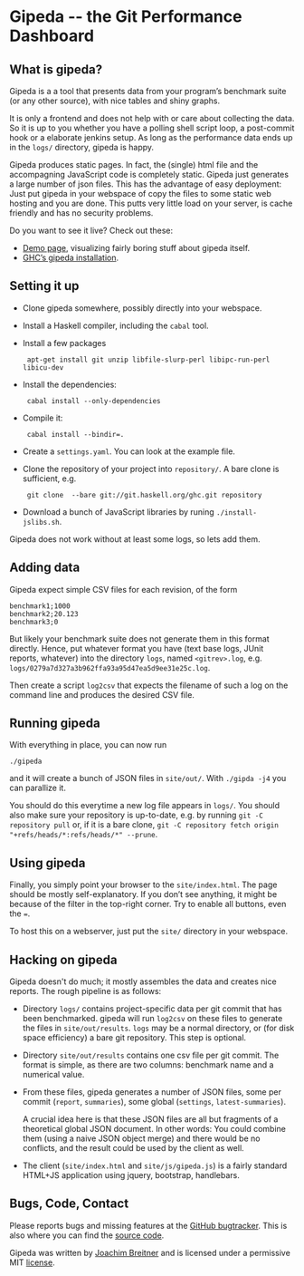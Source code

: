 Gipeda -- the Git Performance Dashboard
=======================================

What is gipeda?
---------------

Gipeda is a a tool that presents data from your program’s benchmark suite (or
any other source), with nice tables and shiny graphs.


It is only a frontend and does not help with or care about collecting the data.
So it is up to you whether you have a polling shell script loop, a post-commit
hook or a elaborate jenkins setup. As long as the performance data ends up in
the `logs/` directory, gipeda is happy.

Gipeda produces static pages. In fact, the (single) html file and the
accompagning JavaScript code is completely static. Gipeda just generates a
large number of json files. This has the advantage of easy deployment: Just put
gipeda in your webspace of copy the files to some static web hosting and you
are done. This putts very little load on your server, is cache friendly and has
no security problems.

Do you want to see it live? Check out these:

 * [Demo page], visualizing fairly boring stuff about gipeda itself.
 * [GHC’s gipeda installation].

[Demo page]: http://perf.haskell.org/gipeda
[GHC’s gipeda installation]: https://perf.haskell.org/ghc

Setting it up
-------------

 * Clone gipeda somewhere, possibly directly into your webspace.
 * Install a Haskell compiler, including the `cabal` tool.
 * Install a few packages

        apt-get install git unzip libfile-slurp-perl libipc-run-perl libicu-dev

 * Install the dependencies:

        cabal install --only-dependencies

 * Compile it:

        cabal install --bindir=.

 * Create a `settings.yaml`. You can look at the example file.
 * Clone the repository of your project into `repository/`. A bare clone is
   sufficient, e.g.

        git clone  --bare git://git.haskell.org/ghc.git repository

 * Download a bunch of JavaScript libraries by runing `./install-jslibs.sh`.	

Gipeda does not work without at least some logs, so lets add them.

Adding data
-----------

Gipeda expect simple CSV files for each revision, of the form

    benchmark1;1000
    benchmark2;20.123
    benchmark3;0

But likely your benchmark suite does not generate them in this format directly.
Hence, put whatever format you have (text base logs, JUnit reports, whatever)
into the directory `logs`, named `<gitrev>.log`, e.g.
`logs/0279a7d327a3b962ffa93a95d47ea5d9ee31e25c.log`.

Then create a script `log2csv` that expects the filename of such a log on
the command line and produces the desired CSV file.

Running gipeda
--------------

With everything in place, you can now run

    ./gipeda

and it will create a bunch of JSON files in `site/out/`.  With `./gipda -j4`
you can parallize it.

You should do this everytime a new log file appears in `logs/`. You should also
make sure your repository is up-to-date, e.g. by running `git -C repository
pull` or, if it is a bare clone, `git -C repository fetch origin
"+refs/heads/*:refs/heads/*" --prune`.

Using gipeda
-------------

Finally, you simply point your browser to the `site/index.html`. The page
should be mostly self-explanatory. If you don’t see anything, it might be
because of the filter in the top-right corner. Try to enable all buttons, even
the `=`.

To host this on a webserver, just put the `site/` directory in your webspace.

Hacking on gipeda
-----------------

Gipeda doesn't do much; it mostly assembles the data and creates nice reports.
The rough pipeline is as follows:

 * Directory `logs/` contains project-specific data per git commit that has
   been benchmarked. gipeda will run `log2csv` on these files to generate the
   files in `site/out/results`. `logs` may be a normal directory, or (for disk
   space efficiency) a bare git repository. This step is optional.
 * Directory `site/out/results` contains one csv file per git commit. The
   format is simple, as there are two columns: benchmark name and a numerical
   value.
 * From these files, gipeda generates a number of JSON files, some per commit
   (`report`, `summaries`), some global (`settings`, `latest-summaries`).

   A crucial idea here is that these JSON files are all but fragments of a
   theoretical global JSON document. In other words: You could combine them
   (using a naive JSON object merge) and there would be no conflicts, and the
   result could be used by the client as well.
 * The client (`site/index.html` and `site/js/gipeda.js`) is a fairly standard
   HTML+JS application using jquery, bootstrap, handlebars.

Bugs, Code, Contact
-------------------

Please reports bugs and missing features at the [GitHub bugtracker]. This is
also where you can find the [source code].

Gipeda was written by [Joachim Breitner] and is licensed under a permissive MIT
[license].

[GitHub bugtracker]: https://github.com/nomeata/gipeda/issues
[source code]: https://github.com/nomeata/gipeda
[Joachim Breitner]: http://www.joachim-breitner.de/
[license]: https://github.com/nomeata/gipeda/blob/LICENSE
